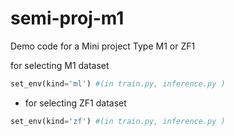 # semi-proj-m1
Demo code for a Mini project Type M1 or ZF1

for selecting M1 dataset 

```python
set_env(kind='ml') #(in train.py, inference.py )
```

* for selecting ZF1 dataset 

```python
set_env(kind='zf') #(in train.py, inference.py )
```
